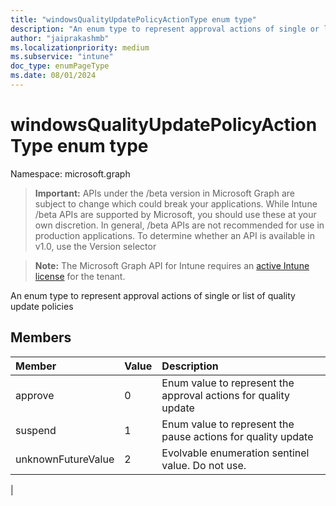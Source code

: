 ```yaml
---
title: "windowsQualityUpdatePolicyActionType enum type"
description: "An enum type to represent approval actions of single or list of quality update policies"
author: "jaiprakashmb"
ms.localizationpriority: medium
ms.subservice: "intune"
doc_type: enumPageType
ms.date: 08/01/2024
---
```


# windowsQualityUpdatePolicyActionType enum type

Namespace: microsoft.graph

> **Important:** APIs under the /beta version in Microsoft Graph are subject to change which could break your applications. While Intune /beta APIs are supported by Microsoft, you should use these at your own discretion. In general, /beta APIs are not recommended for use in production applications. To determine whether an API is available in v1.0, use the Version selector

> **Note:** The Microsoft Graph API for Intune requires an [active Intune license](https://go.microsoft.com/fwlink/?linkid=839381) for the tenant.

An enum type to represent approval actions of single or list of quality update policies

## Members
|Member|Value|Description|
|:---|:---|:---|
|approve|0|Enum value to represent the approval actions for quality update|
|suspend|1|Enum value to represent the pause actions for quality update|
|unknownFutureValue|2|Evolvable enumeration sentinel value. Do not use.
|